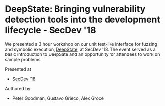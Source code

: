 # DeepState: Bringing vulnerability detection tools into the development lifecycle - SecDev '18

We presented a 3 hour workshop on our unit test-like interface for fuzzing and symbolic execution, [DeepState](https://github.com/trailofbits/deepstate), at SecDev '18. The event served as a basic introduction to DeepSate and an opportunity for attendees to work on sample problems. 

Presented at
 * [SecDev '18](https://secdev.ieee.org/2018/home)

Authored by
 * Peter Goodman, Gustavo Grieco, Alex Groce
